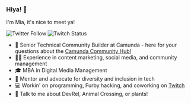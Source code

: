 ### Hiya! 👋
I'm Mia, it's nice to meet ya!

![Twitter Follow](https://img.shields.io/twitter/follow/xomiamoore?style=social) ![Twitch Status](https://img.shields.io/twitch/status/xomiamoore?style=social)

* 🧡 Senior Technical Community Builder at Camunda - here for your questions about the [Camunda Community Hub!](https://github.com/camunda-community-hub)
* 👯‍♀️ Experience in content marketing, social media, and community management
* 🎓 MBA in Digital Media Management
* 💫 Mentor and advocate for diversity and inclusion in tech
* 💻 Workin' on programming, Furby hacking, and coworking on [Twitch](http://www.twitch.tv/xomiamoore)
* 💬 Talk to me about DevRel, Animal Crossing, or plants!

<!-- blog-post-list:start -->
<!-- blog-post-list:end -->
